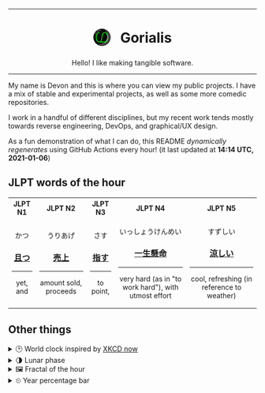 ***

<h1 align="center">
<sub>
    <img src="readme/resources/avatar.png" height="36">
</sub>
&nbsp;
Gorialis
</h1>
<p align="center">
Hello! I like making tangible software.
</p>

***

My name is Devon and this is where you can view my public projects. I have a mix of stable and experimental projects, as well as some more comedic repositories.

I work in a handful of different disciplines, but my recent work tends mostly towards reverse engineering, DevOps, and graphical/UX design.

As a fun demonstration of what I can do, this README *dynamically regenerates* using GitHub Actions every hour! (it last updated at **14:14 UTC, 2021-01-06**)

<h2>JLPT words of the hour</h2>
<table>
    <tr>
        <th>JLPT N1</th>
        <th>JLPT N2</th>
        <th>JLPT N3</th>
        <th>JLPT N4</th>
        <th>JLPT N5</th>
    </tr>
    <tr>
        <td>
            <p align="center">かつ</p>
            <h3 align="center"><b><a href="https://jisho.org/search/%E4%B8%94%E3%81%A4">且つ</a></b></h3>
            <hr>
            <p align="center">yet,<wbr> and</p>
        </td>
        <td>
            <p align="center">うりあげ</p>
            <h3 align="center"><b><a href="https://jisho.org/search/%E5%A3%B2%E4%B8%8A">売上</a></b></h3>
            <hr>
            <p align="center">amount sold,<wbr> proceeds</p>
        </td>
        <td>
            <p align="center">さす</p>
            <h3 align="center"><b><a href="https://jisho.org/search/%E6%8C%87%E3%81%99">指す</a></b></h3>
            <hr>
            <p align="center">to point,<wbr></p>
        </td>
        <td>
            <p align="center">いっしょうけんめい</p>
            <h3 align="center"><b><a href="https://jisho.org/search/%E4%B8%80%E7%94%9F%E6%87%B8%E5%91%BD">一生懸命</a></b></h3>
            <hr>
            <p align="center">very hard (as in "to work hard"),<wbr> with utmost effort</p>
        </td>
        <td>
            <p align="center">すずしい</p>
            <h3 align="center"><b><a href="https://jisho.org/search/%E6%B6%BC%E3%81%97%E3%81%84">涼しい</a></b></h3>
            <hr>
            <p align="center">cool,<wbr> refreshing (in reference to weather)</p>
        </td>
    </tr>
</table>

<h2>Other things</h2>
<details>
<summary>🕑  World clock inspired by <a href="https://xkcd.com/now">XKCD now</a></summary>

> <img src="generated/now.png" width="512">

</details>
<details>
<summary>🌗 Lunar phase</summary>

The moon is approximately 79.64% through its phase (Last Quarter).

</details>
<details>
<summary>&#x1f5bc; Fractal of the hour</summary>

> <img src="generated/fractal.png" width="512">

</details>
<details>
<summary>&#x23f2; Year percentage bar</summary>
<pre><code>2021 [▁▁▁▁▁▁▁▁▁▁▁▁▁▁▁▁▁▁▁▁] 1.53%</code></pre>
</details>
